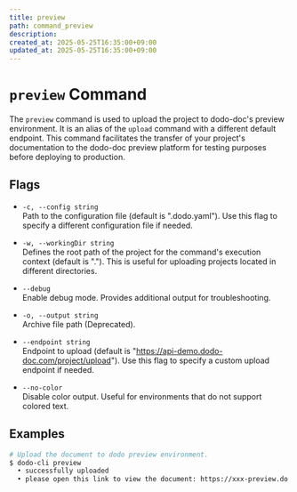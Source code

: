 ```yaml
---
title: preview
path: command_preview
description: 
created_at: 2025-05-25T16:35:00+09:00
updated_at: 2025-05-25T16:35:00+09:00
---
```


# `preview` Command

The `preview` command is used to upload the project to dodo-doc's preview environment. It is an alias of the `upload` command with a different default endpoint. This command facilitates the transfer of your project's documentation to the dodo-doc preview platform for testing purposes before deploying to production.

## Flags
* `-c, --config string`  
  Path to the configuration file (default is ".dodo.yaml"). Use this flag to specify a different configuration file if needed.

* `-w, --workingDir string`  
  Defines the root path of the project for the command's execution context (default is "."). This is useful for uploading projects located in different directories.

* `--debug`  
  Enable debug mode. Provides additional output for troubleshooting.

* `-o, --output string`  
  Archive file path (Deprecated). 

* `--endpoint string`  
  Endpoint to upload (default is "https://api-demo.dodo-doc.com/project/upload"). Use this flag to specify a custom upload endpoint if needed.

* `--no-color`  
  Disable color output. Useful for environments that do not support colored text.

## Examples

```bash
# Upload the document to dodo preview environment.
$ dodo-cli preview
  • successfully uploaded
  • please open this link to view the document: https://xxx-preview.do.dodo-doc.com
